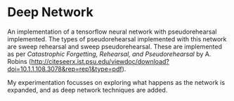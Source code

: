 <h1>Deep Network</h1>

An implementation of a tensorflow neural network with pseudorehearsal implemented.
The types of pseudorehearsal implemented with this network are sweep rehearsal and sweep pseudorehearsal.
These are implemented as per *Catastrophic Forgetting, Rehearsal, and Pseudorehearsal* by A. Robins 
(http://citeseerx.ist.psu.edu/viewdoc/download?doi=10.1.1.108.3078&rep=rep1&type=pdf). 

My experimentation focusses on exploring what happens as the network is expanded, and as deep network techniques are added.
